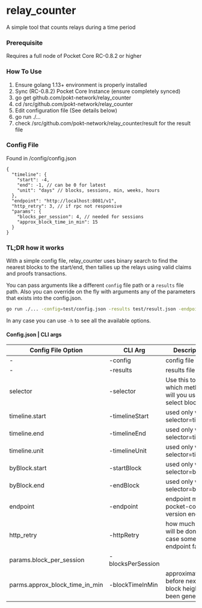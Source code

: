 # relay_counter
A simple tool that counts relays during a time period

### Prerequisite
Requires a full node of Pocket Core RC-0.8.2 or higher

### How To Use

1) Ensure golang 1.13+ environment is properly installed
2) Sync (RC-0.8.2) Pocket Core Instance (ensure completely synced)
3) go get github.com/pokt-network/relay_counter
4) cd <GOPATH>/src/github.com/pokt-network/relay_counter
5) Edit configuration file (See details below)
6) go run ./...
7) check <GOPATH>/src/github.com/pokt-network/relay_counter/result for the result file

### Config File
Found in <path to relay_counter>/config/config.json
```
{
  "timeline": {
    "start": -4,
    "end": -1, // can be 0 for latest
    "unit": "days" // blocks, sessions, min, weeks, hours
  },
  "endpoint": "http://localhost:8081/v1",
  "http_retry": 3, // if rpc not responsive
  "params": {
    "blocks_per_session": 4, // needed for sessions
    "approx_block_time_in_min": 15
  }
}
```

### TL;DR how it works
With a simple config file, relay_counter uses binary search to find the nearest blocks to the start/end, then tallies up the relays using valid claims and proofs transactions.

You can pass arguments like a different `config` file path or a `results` file path. Also you can override on the fly with arguments any of the parameters that exists into the config.json.

```bash
go run ./... -config=test/config.json -results test/result.json -endpoint=https://some.node.com/v1
```

In any case you can use `-h` to see all the available options.

#### Config.json | CLI args
| Config File Option             | CLI Arg           | Description                                                 | Options/Default                                      |
|--------------------------------|-------------------|-------------------------------------------------------------|------------------------------------------------------|
| -                              | -config           | config file path                                            | config/config.json                                   |
| -                              | -results          | results file path                                           | result/<date>.json                                   |
| selector                       | -selector         | Use this to point which method will you use to select block | timeline, byBlock                                    |
| timeline.start                 | -timelineStart    | used only when selector=timeline                            |                                                      |
| timeline.end                   | -timelineEnd      | used only when selector=timeline                            |                                                      |
| timeline.unit                  | -timelineUnit     | used only when selector=timeline                            | block[s],session[s],minute[s],hour[s],day[s],week[s] |
| byBlock.start                  | -startBlock       | used only when selector=byBlock                             |                                                      |
| byBlock.end                    | -endBlock         | used only when selector=byBlock                             |                                                      |
| endpoint                       | -endpoint         | endpoint must be pocket-core version endpoint               |                                                      |
| http_retry                     | -httpRetry        | how much retries will be done in case some endpoint fail    |                                                      |
| params.block_per_session       | -blocksPerSession |                                                             |                                                      |
| parms.approx_block_time_in_min | -blockTimeInMin   | approximate time before next block height been generated    |                                                      |
